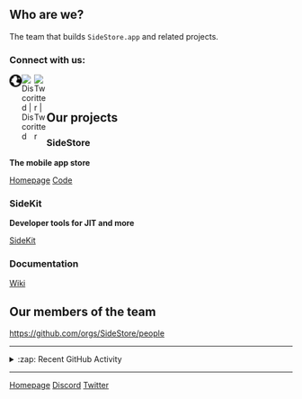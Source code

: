 <!-- 
Docs: How to use GitHub README and actions to auto-generate embedded content.
https://github.com/anuraghazra/github-readme-stats
https://www.youtube.com/watch?v=n6d4KHSKqGk
https://github.com/rahuldkjain/github-profile-readme-generator
 -->

## Who are we?

The team that builds `SideStore.app` and related projects.

### Connect with us:

<!--
[![Website](https://img.shields.io/website?label=sidestore.io&style=for-the-badge&url=https://sidestore.io)](https://sidestore.io)
[![Twitter Follow](https://img.shields.io/twitter/follow/sidestore_io?color=1DA1F2&logo=twitter&style=for-the-badge)](https://twitter.com/intent/follow?original_referer=https%3A%2F%2Fgithub.com%2Fsidestore&screen_name=sidestore)
[![GitHub Followers](https://img.shields.io/github/followers/sidestore?style=for-the-badge)]()
[![GitHub Sponsors](https://img.shields.io/github/sponsors/sidestore?style=for-the-badge
)]() 
-->

[<img align="left" alt="sidestore.io" width="22px" src="https://raw.githubusercontent.com/iconic/open-iconic/master/svg/globe.svg" />][website]
[<img align="left" alt="Discord | Discord" width="22px" src="https://cdn.jsdelivr.net/npm/simple-icons@v3/icons/discord.svg" />][discord]
[<img align="left" alt="Twitter | Twitter" width="22px" src="https://cdn.jsdelivr.net/npm/simple-icons@v3/icons/twitter.svg" />][twitter]

<br />
<br />

## Our projects

### SideStore

__The mobile app store__

[Homepage][website]
[Code][git.sidestore]

### SideKit

__Developer tools for JIT and more__

[SideKit][git.sidekit]

### Documentation

[Wiki][wiki]

## Our members of the team

https://github.com/orgs/SideStore/people

---

<details>
  <summary>:zap: Recent GitHub Activity</summary>

<!--START_SECTION:activity-->
1. ❌ Closed PR [#4](https://github.com/SideStore/em_proxy/pull/4) in [SideStore/em_proxy](https://github.com/SideStore/em_proxy)
2. 🎉 Merged PR [#789](https://github.com/SideStore/SideStore/pull/789) in [SideStore/SideStore](https://github.com/SideStore/SideStore)
3. 💪 Opened PR [#789](https://github.com/SideStore/SideStore/pull/789) in [SideStore/SideStore](https://github.com/SideStore/SideStore)
4. 🎉 Merged PR [#788](https://github.com/SideStore/SideStore/pull/788) in [SideStore/SideStore](https://github.com/SideStore/SideStore)
5. 🗣 Commented on [#788](https://github.com/SideStore/SideStore/issues/788) in [SideStore/SideStore](https://github.com/SideStore/SideStore)
6. 💪 Opened PR [#788](https://github.com/SideStore/SideStore/pull/788) in [SideStore/SideStore](https://github.com/SideStore/SideStore)
7. 🎉 Merged PR [#787](https://github.com/SideStore/SideStore/pull/787) in [SideStore/SideStore](https://github.com/SideStore/SideStore)
8. 💪 Opened PR [#787](https://github.com/SideStore/SideStore/pull/787) in [SideStore/SideStore](https://github.com/SideStore/SideStore)
9. 🎉 Merged PR [#9](https://github.com/SideStore/minimuxer/pull/9) in [SideStore/minimuxer](https://github.com/SideStore/minimuxer)
10. 💪 Opened PR [#9](https://github.com/SideStore/minimuxer/pull/9) in [SideStore/minimuxer](https://github.com/SideStore/minimuxer)
11. 🗣 Commented on [#704](https://github.com/SideStore/SideStore/issues/704) in [SideStore/SideStore](https://github.com/SideStore/SideStore)
12. 🎉 Merged PR [#786](https://github.com/SideStore/SideStore/pull/786) in [SideStore/SideStore](https://github.com/SideStore/SideStore)
13. 🗣 Commented on [#786](https://github.com/SideStore/SideStore/issues/786) in [SideStore/SideStore](https://github.com/SideStore/SideStore)
14. 💪 Opened PR [#4](https://github.com/SideStore/em_proxy/pull/4) in [SideStore/em_proxy](https://github.com/SideStore/em_proxy)
15. 🎉 Merged PR [#3](https://github.com/SideStore/em_proxy/pull/3) in [SideStore/em_proxy](https://github.com/SideStore/em_proxy)
16. 🗣 Commented on [#704](https://github.com/SideStore/SideStore/issues/704) in [SideStore/SideStore](https://github.com/SideStore/SideStore)
17. 💪 Opened PR [#786](https://github.com/SideStore/SideStore/pull/786) in [SideStore/SideStore](https://github.com/SideStore/SideStore)
18. 🎉 Merged PR [#785](https://github.com/SideStore/SideStore/pull/785) in [SideStore/SideStore](https://github.com/SideStore/SideStore)
19. 🗣 Commented on [#785](https://github.com/SideStore/SideStore/issues/785) in [SideStore/SideStore](https://github.com/SideStore/SideStore)
20. 🗣 Commented on [#785](https://github.com/SideStore/SideStore/issues/785) in [SideStore/SideStore](https://github.com/SideStore/SideStore)
<!--END_SECTION:activity-->

</details>

---

[Homepage][patreon] [Discord][discord] [Twitter][twitter]

<!--
- [Patreon][patreon]
- [OpenCollective][opencollective]
- [YouTube][youtube]
-->

[website]: https://sidestore.io
[wiki]: https://wiki.sidestore.io
[twitter]: https://twitter.com/sidestore_io
[discord]: https://discord.gg/sidestore-949183273383395328
[youtube]: https://youtube.com/TODO
[patreon]: https://www.patreon.com/SideStore
[opencollective]: https://opencollective.com/TODO
[git.sidestore]: https://github.com/SideStore/SideStore/
[git.sidekit]: https://github.com/SideStore/SideKit

